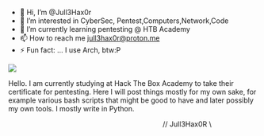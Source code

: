 - 👋 Hi, I’m @Jull3Hax0r
- 👀 I’m interested in CyberSec, Pentest,Computers,Network,Code
- 🌱 I’m currently learning pentesting @ HTB Academy
- 📫 How to reach me jull3hax0r@proton.me
- ⚡ Fun fact: ... I use Arch, btw:P

<img src="https://jull3.net/htb.png">
 
  Hello. I am currently studying at Hack The Box Academy to take their certificate for pentesting. Here I will post things mostly for my own sake, for example various bash scripts that might be good to have and later possibly my own tools. I mostly write in Python.

⠀⠀⠀⠀⠀⠀⠀⠀⠀⠀⠀⠀⠀⠀⠀⠀⠀
⠀⠀⠀⠀⠀⠀⠀⠀⠀⠀⠀⠀⠀// Jull3Hax0R \\⠀⠀

<!---
Jull3Hax0r/Jull3Hax0r is a ✨ special ✨ repository because its `README.md` (this file) appears on your GitHub profile.
You can click the Preview link to take a look at your changes.
--->
